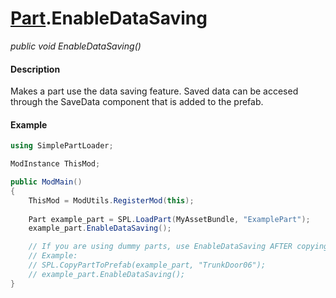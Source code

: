 # [Part](api/part.md).EnableDataSaving

*public void EnableDataSaving()*

#### Description
Makes a part use the data saving feature. Saved data can be accesed through the SaveData component that is added to the prefab.

#### Example
```csharp
using SimplePartLoader;

ModInstance ThisMod;

public ModMain()
{
    ThisMod = ModUtils.RegisterMod(this);
    
    Part example_part = SPL.LoadPart(MyAssetBundle, "ExamplePart");
    example_part.EnableDataSaving();

    // If you are using dummy parts, use EnableDataSaving AFTER copying an object into your dummy!
    // Example:
    // SPL.CopyPartToPrefab(example_part, "TrunkDoor06");
    // example_part.EnableDataSaving();
}
```